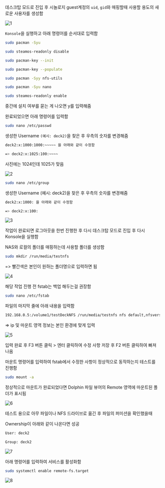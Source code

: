 데스크탑 모드로 진입 후 시놀로지 guest계정의 `uid`, `gid`와 매핑할때 사용할 용도의 새로운 사용자를 생성함





![1](https://user-images.githubusercontent.com/122413511/211694613-fc11aee8-7c80-4a56-bd06-d37731642d43.png)

`Konsole`을 실행하고 아래 명령어를 순서대로 입력함


```sh
sudo pacman -Syu

sudo steamos-readonly disable

sudo pacman-key --init

sudo pacman-key --populate

sudo pacman -Syy nfs-utils

sudo pacman -Syu nano

sudo steamos-readonly enable
```

중간에 설치 여부를 묻는 게 나오면 y를 입력해줌



완료되었으면 아래 명령어를 입력함


```sh
sudo nano /etc/passwd
```


생성한 Username `(예시: deck2)`을 찾은 후 우측의 숫자를 변경해줌


```sh
deck2:x:1000:1000:~~~~~ 을 아래와 같이 수정함

=> deck2:x:1025:100:~~~~
```


사진에는 1024인데 1025가 맞음



![2](https://user-images.githubusercontent.com/122413511/211694644-762d0216-bf3f-433d-a0cc-8360d5e5c80e.png)


```sh
sudo nano /etc/group
```


생성한 Username (예시: deck2)을 찾은 후 우측의 숫자를 변경해줌


```sh
deck2:x:1000: 을 아래와 같이 수정함

=> deck2:x:100:
```




![3](https://user-images.githubusercontent.com/122413511/211694682-e26c8add-ea2d-4f0d-873f-d729ad1d4a22.png)



작업이 완료되면 로그아웃을 한번 진행한 후 다시 데스크탑 모드로 진입 후 다시 Konsole을 실행함



NAS와 로컬의 폴더를 매핑하는데 사용할 폴더를 생성함


```sh
sudo mkdir /run/media/testnfs
```


=> 빨간색은 본인이 원하는 폴더명으로 입력하면 됨





![4](https://user-images.githubusercontent.com/122413511/211694749-2d2acf90-6e31-437f-bfb7-9885a6cf46bd.png)





해당 작업 진행 전 fstab는 백업 해두는걸 권장함


```sh
sudo nano /etc/fstab
```


파일의 마지막 줄에 아래 내용을 입력함


```sh
192.168.0.5:/volume1/testDeckNFS /run/media/testnfs nfs default,nfsvers=4,x-systemd.automount,_netdev,retrans=5 0 0
```


=> ip 및 마운트 영역 정보는 본인 환경에 맞게 입력





![5](https://user-images.githubusercontent.com/122413511/211694751-344cedb5-e6dd-4ac0-8a57-277aa680fbbb.png)



입력 완료 후 F3 버튼 클릭 > 엔터 클릭하여 수정 사항 저장 후 F2 버튼 클릭하여 빠져나옴





마운트 명령어를 입력하여 fstab에서 수정한 사항이 정상적으로 동작하는지 테스트를 진행함


```sh
sudo mount -a
```


정상적으로 마운트가 완료되었다면 Dolphin 파일 뷰어의 Remote 영역에 마운트된 폴더가 표시됨





![6](https://user-images.githubusercontent.com/122413511/211694752-58d74a4e-a36e-438b-a865-dc47bb1524cf.png)



테스트 용으로 아무 파일이나 NFS 드라이브로 옮긴 후 파일의 퍼미션을 확인했을때

Ownership이 아래와 같이 나온다면 성공


```sh
User: deck2

Group: deck2
```






![7](https://user-images.githubusercontent.com/122413511/211694754-208d2126-2f1c-4ea9-829c-d7c05a2e14b2.png)





아래 명령어를 입력하여 서비스를 활성화함


```sh
sudo systemctl enable remote-fs.target
```




![8](https://user-images.githubusercontent.com/122413511/211694756-186cce6a-a7f8-49e2-b9bd-77289c0d84e1.png)
